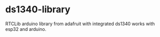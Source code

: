 # ds1340-library
RTCLib arduino library from adafruit with integrated ds1340 works with esp32 and arduino.
